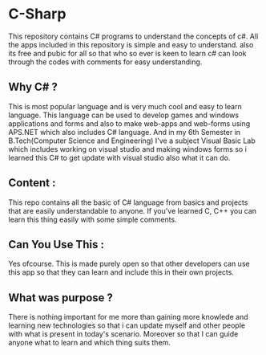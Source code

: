 # C-Sharp
This repository contains C# programs to understand the concepts of c#. All the apps included in this repository is simple and easy to understand. also its free and pubic for all so that who so ever is keen to learn c# can look through the codes with comments for easy understanding.

## Why C# ?
This is most popular language and is very much cool and easy to learn language. This language can be used to develop games and windows applications and forms and also to make web-apps and web-forms using APS.NET which also includes C# language.
And in my 6th Semester in B.Tech(Computer Science and Engineering) I've a subject Visual Basic Lab which includes working on visual studio and making windows forms so i learned this C# to get update with visual studio also what it can do.

## Content :
This repo contains all the basic of C# language from basics and projects that are easily understandable to anyone.
If you've learned C, C++ you can learn this thing easily with some simple comments.

## Can You Use This :
Yes ofcourse. This is made purely open so that other developers can use this app so that they can learn and include this in their own projects.

## What was purpose ?
There is nothing important for me more than gaining more knowlede and learning new technologies so that i can update myself and other people with what is present in today's scenario. Moreover so that I can guide anyone what to learn and which thing suits them.
